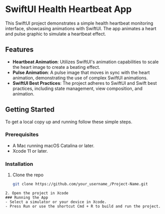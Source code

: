 # SwiftUI Health Heartbeat App

This SwiftUI project demonstrates a simple health heartbeat monitoring interface, showcasing animations with SwiftUI. The app animates a heart and pulse graphic to simulate a heartbeat effect.

## Features

- **Heartbeat Animation**: Utilizes SwiftUI's animation capabilities to scale the heart image to create a beating effect.
- **Pulse Animation**: A pulse image that moves in sync with the heart animation, demonstrating the use of complex SwiftUI animations.
- **SwiftUI Best Practices**: The project adheres to SwiftUI and Swift best practices, including state management, view composition, and animation.

## Getting Started

To get a local copy up and running follow these simple steps.

### Prerequisites

- A Mac running macOS Catalina or later.
- Xcode 11 or later.

### Installation

1. Clone the repo
   ```sh
   git clone https://github.com/your_username_/Project-Name.git
  ```
2. Open the project in Xcode
### Running the App
- Select a simulator or your device in Xcode.
- Press Run or use the shortcut Cmd + R to build and run the project.

